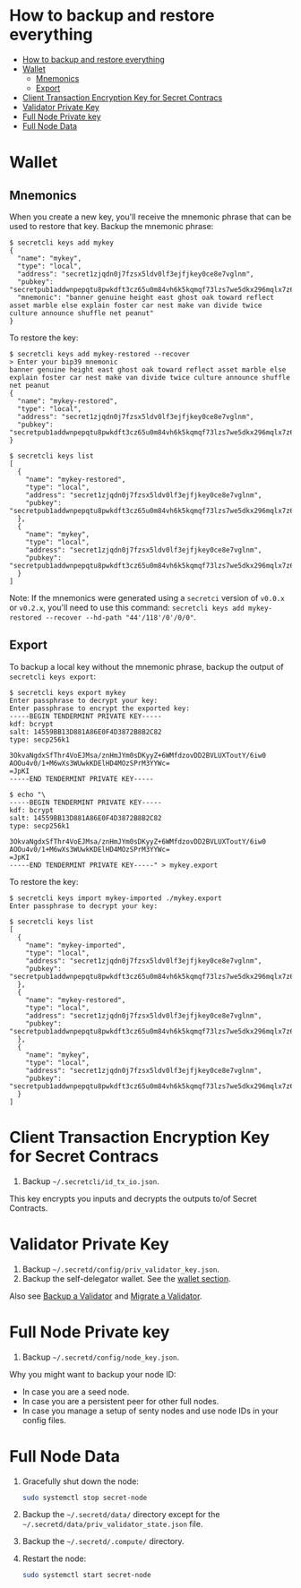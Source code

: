 # How to backup and restore everything

- [How to backup and restore everything](#how-to-backup-and-restore-everything)
- [Wallet](#wallet)
  - [Mnemonics](#mnemonics)
  - [Export](#export)
- [Client Transaction Encryption Key for Secret Contracs](#client-transaction-encryption-key-for-secret-contracs)
- [Validator Private Key](#validator-private-key)
- [Full Node Private key](#full-node-private-key)
- [Full Node Data](#full-node-data)

# Wallet

## Mnemonics

When you create a new key, you'll receive the mnemonic phrase that can be used to restore that key. Backup the mnemonic phrase:

```console
$ secretcli keys add mykey
{
  "name": "mykey",
  "type": "local",
  "address": "secret1zjqdn0j7fzsx5ldv0lf3ejfjkey0ce8e7vglnm",
  "pubkey": "secretpub1addwnpepqtu8pwkdft3cz65u0m84vh6k5kqmqf73lzs7we5dkx296mqlx7z6524jcxf",
  "mnemonic": "banner genuine height east ghost oak toward reflect asset marble else explain foster car nest make van divide twice culture announce shuffle net peanut"
}
```

To restore the key:

```console
$ secretcli keys add mykey-restored --recover
> Enter your bip39 mnemonic
banner genuine height east ghost oak toward reflect asset marble else explain foster car nest make van divide twice culture announce shuffle net peanut
{
  "name": "mykey-restored",
  "type": "local",
  "address": "secret1zjqdn0j7fzsx5ldv0lf3ejfjkey0ce8e7vglnm",
  "pubkey": "secretpub1addwnpepqtu8pwkdft3cz65u0m84vh6k5kqmqf73lzs7we5dkx296mqlx7z6524jcxf"
}

$ secretcli keys list
[
  {
    "name": "mykey-restored",
    "type": "local",
    "address": "secret1zjqdn0j7fzsx5ldv0lf3ejfjkey0ce8e7vglnm",
    "pubkey": "secretpub1addwnpepqtu8pwkdft3cz65u0m84vh6k5kqmqf73lzs7we5dkx296mqlx7z6524jcxf"
  },
  {
    "name": "mykey",
    "type": "local",
    "address": "secret1zjqdn0j7fzsx5ldv0lf3ejfjkey0ce8e7vglnm",
    "pubkey": "secretpub1addwnpepqtu8pwkdft3cz65u0m84vh6k5kqmqf73lzs7we5dkx296mqlx7z6524jcxf"
  }
]
```

Note: If the mnemonics were generated using a `secretci` version of `v0.0.x` or `v0.2.x`, you'll need to use this command: `secretcli keys add mykey-restored --recover --hd-path "44'/118'/0'/0/0"`.

## Export

To backup a local key without the mnemonic phrase, backup the output of `secretcli keys export`:

```console
$ secretcli keys export mykey
Enter passphrase to decrypt your key:
Enter passphrase to encrypt the exported key:
-----BEGIN TENDERMINT PRIVATE KEY-----
kdf: bcrypt
salt: 14559BB13D881A86E0F4D3872B8B2C82
type: secp256k1

3OkvaNgdxSfThr4VoEJMsa/znHmJYm0sDKyyZ+6WMfdzovDD2BVLUXToutY/6iw0
AOOu4v0/1+M6wXs3WUwkKDElHD4MOzSPrM3YYWc=
=JpKI
-----END TENDERMINT PRIVATE KEY-----

$ echo "\
-----BEGIN TENDERMINT PRIVATE KEY-----
kdf: bcrypt
salt: 14559BB13D881A86E0F4D3872B8B2C82
type: secp256k1

3OkvaNgdxSfThr4VoEJMsa/znHmJYm0sDKyyZ+6WMfdzovDD2BVLUXToutY/6iw0
AOOu4v0/1+M6wXs3WUwkKDElHD4MOzSPrM3YYWc=
=JpKI
-----END TENDERMINT PRIVATE KEY-----" > mykey.export
```

To restore the key:

```console
$ secretcli keys import mykey-imported ./mykey.export
Enter passphrase to decrypt your key:

$ secretcli keys list
[
  {
    "name": "mykey-imported",
    "type": "local",
    "address": "secret1zjqdn0j7fzsx5ldv0lf3ejfjkey0ce8e7vglnm",
    "pubkey": "secretpub1addwnpepqtu8pwkdft3cz65u0m84vh6k5kqmqf73lzs7we5dkx296mqlx7z6524jcxf"
  },
  {
    "name": "mykey-restored",
    "type": "local",
    "address": "secret1zjqdn0j7fzsx5ldv0lf3ejfjkey0ce8e7vglnm",
    "pubkey": "secretpub1addwnpepqtu8pwkdft3cz65u0m84vh6k5kqmqf73lzs7we5dkx296mqlx7z6524jcxf"
  },
  {
    "name": "mykey",
    "type": "local",
    "address": "secret1zjqdn0j7fzsx5ldv0lf3ejfjkey0ce8e7vglnm",
    "pubkey": "secretpub1addwnpepqtu8pwkdft3cz65u0m84vh6k5kqmqf73lzs7we5dkx296mqlx7z6524jcxf"
  }
]
```

# Client Transaction Encryption Key for Secret Contracs

1. Backup `~/.secretcli/id_tx_io.json`.

This key encrypts you inputs and decrypts the outputs to/of Secret Contracts.

# Validator Private Key

1. Backup `~/.secretd/config/priv_validator_key.json`.
2. Backup the self-delegator wallet. See the [wallet section](#wallet).

Also see [Backup a Validator](node-guides/backup-a-validator.md) and [Migrate a Validator](node-guides/migrate-a-validator.md).

# Full Node Private key

1. Backup `~/.secretd/config/node_key.json`.

Why you might want to backup your node ID:

- In case you are a seed node.
- In case you are a persistent peer for other full nodes.
- In case you manage a setup of senty nodes and use node IDs in your config files.

# Full Node Data

1. Gracefully shut down the node:

   ```bash
   sudo systemctl stop secret-node
   ```

2. Backup the `~/.secretd/data/` directory except for the `~/.secretd/data/priv_validator_state.json` file.
3. Backup the `~/.secretd/.compute/` directory.
4. Restart the node:

   ```bash
   sudo systemctl start secret-node
   ```
